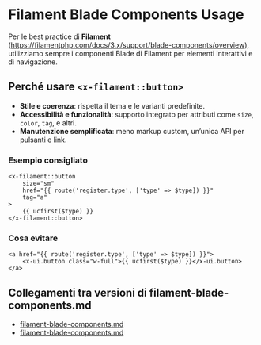 # Filament Blade Components Usage

Per le best practice di **Filament** (https://filamentphp.com/docs/3.x/support/blade-components/overview), utilizziamo sempre i componenti Blade di Filament per elementi interattivi e di navigazione. 

## Perché usare `<x-filament::button>`
- **Stile e coerenza**: rispetta il tema e le varianti predefinite.
- **Accessibilità e funzionalità**: supporto integrato per attributi come `size`, `color`, `tag`, e altri.
- **Manutenzione semplificata**: meno markup custom, un’unica API per pulsanti e link.

### Esempio consigliato
```blade
<x-filament::button 
    size="sm" 
    href="{{ route('register.type', ['type' => $type]) }}" 
    tag="a"
>
    {{ ucfirst($type) }}
</x-filament::button>
```

### Cosa evitare
```blade
<a href="{{ route('register.type', ['type' => $type]) }}">
    <x-ui.button class="w-full">{{ ucfirst($type) }}</x-ui.button>
</a>
```

## Collegamenti tra versioni di filament-blade-components.md
* [filament-blade-components.md](laravel/Modules/Cms/docs/filament-blade-components.md)
* [filament-blade-components.md](laravel/Themes/One/docs/filament-blade-components.md)

